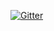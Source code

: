 [![Gitter](https://badges.gitter.im/bitid-open-source-iot/ThingApp.svg)](https://gitter.im/bitid-open-source-iot/ThingApp?utm_source=badge&utm_medium=badge&utm_campaign=pr-badge)
